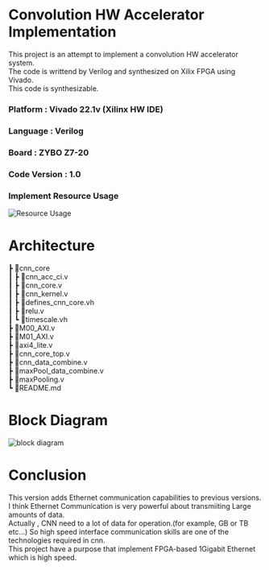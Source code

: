 # Convolution HW Accelerator Implementation
This project is an attempt to implement a convolution HW accelerator system.  
The code is writtend by Verilog and synthesized on Xilix FPGA using Vivado.  
This code is synthesizable. 

### Platform : Vivado 22.1v (Xilinx HW IDE)  
### Language : Verilog  
### Board : ZYBO Z7-20
### Code Version : 1.0
### Implement Resource Usage  
![Resource Usage](https://user-images.githubusercontent.com/75150975/229065503-f297dc23-037d-47f0-8a6f-870eb8717815.png)
# Architecture
 ┣ 📂cnn_core   
 ┃ ┣ 📜cnn_acc_ci.v   
 ┃ ┣ 📜cnn_core.v   
 ┃ ┣ 📜cnn_kernel.v   
 ┃ ┣ 📜defines_cnn_core.vh  
 ┃ ┣ 📜relu.v   
 ┃ ┗ 📜timescale.vh        
 ┣ 📜M00_AXI.v  
 ┣ 📜M01_AXI.v  
 ┣ 📜axi4_lite.v  
 ┣ 📜cnn_core_top.v   
 ┣ 📜cnn_data_combine.v   
 ┣ 📜maxPool_data_combine.v   
 ┣ 📜maxPooling.v   
 ┗ 📜README.md   
 
# Block Diagram
![block diagram](https://user-images.githubusercontent.com/75150975/215968653-f6d01b8c-dde4-4958-9c34-2e8658b7b125.png)
# Conclusion  
This version adds Ethernet communication capabilities to previous versions.  
I think Ethernet Communication is very powerful about transmiiting Large amounts of data.  
Actually , CNN need to a lot of data for operation.(for example, GB or TB etc...)
So high speed interface communication skills are one of the technologies required in cnn.  
This project have a purpose that implement FPGA-based 1Gigabit Ethernet which is high speed.   
